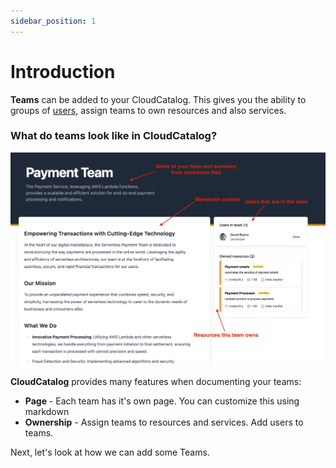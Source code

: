 ```yaml
---
sidebar_position: 1
---
```


# Introduction

**Teams** can be added to your CloudCatalog. This gives you the ability to groups of [users](/docs/overview/guides/users/introduction), assign teams to own resources and also services.

### What do teams look like in CloudCatalog?

![Team Example](./img/Team.png)

**CloudCatalog** provides many features when documenting your teams:

- **Page** - Each team has it's own page. You can customize this using markdown
- **Ownership** - Assign teams to resources and services. Add users to teams.

Next, let's look at how we can add some Teams.

